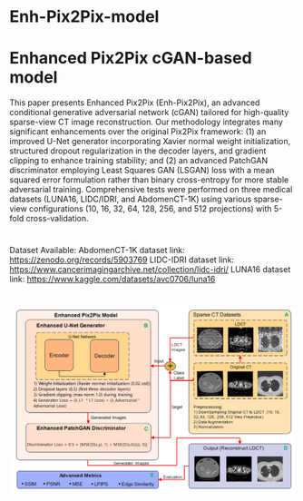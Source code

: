 # Enh-Pix2Pix-model
# Enhanced Pix2Pix cGAN-based model
This paper presents Enhanced Pix2Pix (Enh-Pix2Pix), an advanced conditional generative adversarial network (cGAN) tailored for high-quality sparse-view CT image reconstruction.  Our methodology integrates many significant enhancements over the original Pix2Pix framework:  (1) an improved U-Net generator incorporating Xavier normal weight initialization, structured dropout regularization in the decoder layers, and gradient clipping to enhance training stability; and (2) an advanced PatchGAN discriminator employing Least Squares GAN (LSGAN) loss with a mean squared error formulation rather than binary cross-entropy for more stable adversarial training.  Comprehensive tests were performed on three medical datasets (LUNA16, LIDC/IDRI, and AbdomenCT-1K) using various sparse-view configurations (10, 16, 32, 64, 128, 256, and 512 projections) with 5-fold cross-validation.  
#
Dataset Available: 
AbdomenCT-1K dataset link:
https://zenodo.org/records/5903769
LIDC-IDRI dataset link:
https://www.cancerimagingarchive.net/collection/lidc-idri/
LUNA16 dataset link:
https://www.kaggle.com/datasets/avc0706/luna16

#
![The Proposed Structure Image](Results/ProposedStructure.png)
